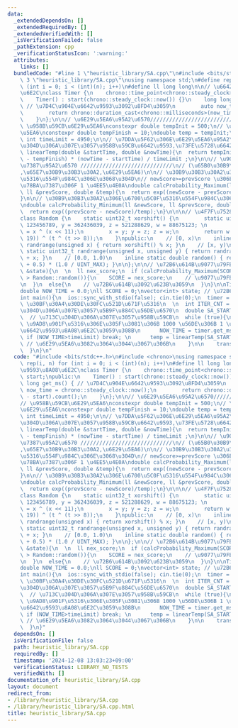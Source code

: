 ```yaml
---
data:
  _extendedDependsOn: []
  _extendedRequiredBy: []
  _extendedVerifiedWith: []
  _isVerificationFailed: false
  _pathExtension: cpp
  _verificationStatusIcon: ':warning:'
  attributes:
    links: []
  bundledCode: "#line 1 \"heuristic_library/SA.cpp\"\n#include <bits/stdc++.h>\n#line\
    \ 3 \"heuristic_library/SA.cpp\"\nusing namespace std;\n#define rep(i, n) for\
    \ (int i = 0; i < (int)(n); i++)\n#define ll long long\n\n// \u6642\u9593\u8A08\
    \u6E2C\nclass Timer {\n    chrono::time_point<chrono::steady_clock> start;\npublic:\n\
    \    Timer() : start(chrono::steady_clock::now()) {}\n    long long get_ms() {\
    \ // \u7D4C\u904E\u6642\u9593\u3092\u8FD4\u3059\n        auto now_time = chrono::steady_clock::now();\n\
    \        return chrono::duration_cast<chrono::milliseconds>(now_time - start).count();\n\
    \    }\n};\n\n// \u6E29\u5EA6\u95A2\u6570////////////////////////////////\n//\
    \ \u958B\u59CB\u6E29\u5EA6\nconstexpr double tempInit = 500;\n// \u7D42\u4E86\u6E29\
    \u5EA6\nconstexpr double tempFinish = 10;\ndouble temp = tempInit;\nconstexpr\
    \ int timeLimit = 4950;\n\n// \u7DDA\u5F62\u306E\u6E29\u5EA6\u95A2\u6570\n// (\u713C\
    \u304D\u306A\u307E\u3057\u958B\u59CB\u6642\u9593,\u73FE\u5728\u6642\u9593)\ndouble\
    \ linearTemp(double &startTime, double &nowTime){\n  return tempInit - (tempInit\
    \ - tempFinish) * (nowTime - startTime) / timeLimit ;\n}\n\n// \u9077\u79FB\u78BA\
    \u7387\u95A2\u6570 /////////////////////////////\n// (\u65B0\u30B9\u30B3\u30A2\
    ,\u65E7\u30B9\u30B3\u30A2,\u6E29\u5EA6)\n\n// \u30B9\u30B3\u30A2\u306E\u6700\u5927\
    \u5316\u554F\u984C\u306E\u3068\u304D\n// newScore>=prevScore \u306E\u3068\u304D\
    \u78BA\u7387\u306F 1 \u4EE5\u4E0A\ndouble calcProbability_Maximum(ll &newScore,\
    \ ll &prevScore, double &temp){\n  return exp((newScore - prevScore)/temp);\n\
    }\n\n// \u30B9\u30B3\u30A2\u306E\u6700\u5C0F\u5316\u554F\u984C\u306E\u554F\u984C\
    \ndouble calcProbability_Minimum(ll &newScore, ll &prevScore, double &temp){\n\
    \  return exp((prevScore - newScore)/temp);\n}\n\n\n// \u4F7F\u7528\u4F8B/////////////////////////////\n\
    class Random {\n    static uint32_t xorshift() {\n        static uint32_t x =\
    \ 123456789, y = 362436039, z = 521288629, w = 88675123; \n        uint32_t t\
    \ = x ^ (x << 11);\n        x = y; y = z; z = w;\n        return w = (w ^ (w >>\
    \ 19)) ^ (t ^ (t >> 8));\n    }\npublic:\n    // [0, x)\n    inline static uint32_t\
    \ randrange(unsigned x) { return xorshift() % x; }\n    // [x, y)\n    inline\
    \ static uint32_t randrange(unsigned x, unsigned y) { return randrange(y - x)\
    \ + x; }\n    // [0.0, 1.0)\n    inline static double random() { return (xorshift()\
    \ + 0.5) * (1.0 / UINT_MAX); }\n\n};\n\n// \u72B6\u614B\u9077\u79FB\nvoid transitionState(vector<int>\
    \ &state){\n  \n  ll nex_score;\n  if (calcProbability_Maximum(SCORE,nex_score,temp)\
    \ > Random::random()){\n    SCORE = nex_score;\n    // \u9077\u79FB\u3059\u308B\
    \n  }\n  else{\n    // \u72B6\u614B\u3092\u623B\u3059\n  }\n}\n\nTimer timer;\n\
    double NOW_TIME = 0.0;\nll SCORE = 0;\nvector<int> state; // \u72B6\u614B\n\n\
    int main(){\n  ios::sync_with_stdio(false); cin.tie(0);\n  timer = Timer(); //\
    \ \u30BF\u30A4\u30DE\u30FC\u521D\u671F\u5316\n  \n  int ITER_CNT = 0; // \u713C\
    \u304D\u306A\u307E\u3057\u5B9F\u884C\u56DE\u6570\n  double SA_START_TIME = timer.get_ms();\n\
    \  // \u713C\u304D\u306A\u307E\u3057\u958B\u59CB\n  while (true){\n    if (ITER_CNT%1000==0){//\
    \ \u9AD8\u901F\u5316\u306E\u305F\u3081\u306B 1000 \u56DE\u306B 1 \u56DE\u3060\u3051\
    \u6642\u9593\u8A08\u6E2C\u3059\u308B\n      NOW_TIME = timer.get_ms();\n     \
    \ if (NOW_TIME>timeLimit) break; \n      temp = linearTemp(SA_START_TIME, NOW_TIME);\
    \ // \u6E29\u5EA6\u3082\u3064\u3044\u3067\u306B\n    }\n\n    transitionState(state);\n\
    \  }\n}\n"
  code: "#include <bits/stdc++.h>\n#include <chrono>\nusing namespace std;\n#define\
    \ rep(i, n) for (int i = 0; i < (int)(n); i++)\n#define ll long long\n\n// \u6642\
    \u9593\u8A08\u6E2C\nclass Timer {\n    chrono::time_point<chrono::steady_clock>\
    \ start;\npublic:\n    Timer() : start(chrono::steady_clock::now()) {}\n    long\
    \ long get_ms() { // \u7D4C\u904E\u6642\u9593\u3092\u8FD4\u3059\n        auto\
    \ now_time = chrono::steady_clock::now();\n        return chrono::duration_cast<chrono::milliseconds>(now_time\
    \ - start).count();\n    }\n};\n\n// \u6E29\u5EA6\u95A2\u6570////////////////////////////////\n\
    // \u958B\u59CB\u6E29\u5EA6\nconstexpr double tempInit = 500;\n// \u7D42\u4E86\
    \u6E29\u5EA6\nconstexpr double tempFinish = 10;\ndouble temp = tempInit;\nconstexpr\
    \ int timeLimit = 4950;\n\n// \u7DDA\u5F62\u306E\u6E29\u5EA6\u95A2\u6570\n// (\u713C\
    \u304D\u306A\u307E\u3057\u958B\u59CB\u6642\u9593,\u73FE\u5728\u6642\u9593)\ndouble\
    \ linearTemp(double &startTime, double &nowTime){\n  return tempInit - (tempInit\
    \ - tempFinish) * (nowTime - startTime) / timeLimit ;\n}\n\n// \u9077\u79FB\u78BA\
    \u7387\u95A2\u6570 /////////////////////////////\n// (\u65B0\u30B9\u30B3\u30A2\
    ,\u65E7\u30B9\u30B3\u30A2,\u6E29\u5EA6)\n\n// \u30B9\u30B3\u30A2\u306E\u6700\u5927\
    \u5316\u554F\u984C\u306E\u3068\u304D\n// newScore>=prevScore \u306E\u3068\u304D\
    \u78BA\u7387\u306F 1 \u4EE5\u4E0A\ndouble calcProbability_Maximum(ll &newScore,\
    \ ll &prevScore, double &temp){\n  return exp((newScore - prevScore)/temp);\n\
    }\n\n// \u30B9\u30B3\u30A2\u306E\u6700\u5C0F\u5316\u554F\u984C\u306E\u554F\u984C\
    \ndouble calcProbability_Minimum(ll &newScore, ll &prevScore, double &temp){\n\
    \  return exp((prevScore - newScore)/temp);\n}\n\n\n// \u4F7F\u7528\u4F8B/////////////////////////////\n\
    class Random {\n    static uint32_t xorshift() {\n        static uint32_t x =\
    \ 123456789, y = 362436039, z = 521288629, w = 88675123; \n        uint32_t t\
    \ = x ^ (x << 11);\n        x = y; y = z; z = w;\n        return w = (w ^ (w >>\
    \ 19)) ^ (t ^ (t >> 8));\n    }\npublic:\n    // [0, x)\n    inline static uint32_t\
    \ randrange(unsigned x) { return xorshift() % x; }\n    // [x, y)\n    inline\
    \ static uint32_t randrange(unsigned x, unsigned y) { return randrange(y - x)\
    \ + x; }\n    // [0.0, 1.0)\n    inline static double random() { return (xorshift()\
    \ + 0.5) * (1.0 / UINT_MAX); }\n\n};\n\n// \u72B6\u614B\u9077\u79FB\nvoid transitionState(vector<int>\
    \ &state){\n  \n  ll nex_score;\n  if (calcProbability_Maximum(SCORE,nex_score,temp)\
    \ > Random::random()){\n    SCORE = nex_score;\n    // \u9077\u79FB\u3059\u308B\
    \n  }\n  else{\n    // \u72B6\u614B\u3092\u623B\u3059\n  }\n}\n\nTimer timer;\n\
    double NOW_TIME = 0.0;\nll SCORE = 0;\nvector<int> state; // \u72B6\u614B\n\n\
    int main(){\n  ios::sync_with_stdio(false); cin.tie(0);\n  timer = Timer(); //\
    \ \u30BF\u30A4\u30DE\u30FC\u521D\u671F\u5316\n  \n  int ITER_CNT = 0; // \u713C\
    \u304D\u306A\u307E\u3057\u5B9F\u884C\u56DE\u6570\n  double SA_START_TIME = timer.get_ms();\n\
    \  // \u713C\u304D\u306A\u307E\u3057\u958B\u59CB\n  while (true){\n    if (ITER_CNT%1000==0){//\
    \ \u9AD8\u901F\u5316\u306E\u305F\u3081\u306B 1000 \u56DE\u306B 1 \u56DE\u3060\u3051\
    \u6642\u9593\u8A08\u6E2C\u3059\u308B\n      NOW_TIME = timer.get_ms();\n     \
    \ if (NOW_TIME>timeLimit) break; \n      temp = linearTemp(SA_START_TIME, NOW_TIME);\
    \ // \u6E29\u5EA6\u3082\u3064\u3044\u3067\u306B\n    }\n\n    transitionState(state);\n\
    \  }\n}"
  dependsOn: []
  isVerificationFile: false
  path: heuristic_library/SA.cpp
  requiredBy: []
  timestamp: '2024-12-08 13:03:23+09:00'
  verificationStatus: LIBRARY_NO_TESTS
  verifiedWith: []
documentation_of: heuristic_library/SA.cpp
layout: document
redirect_from:
- /library/heuristic_library/SA.cpp
- /library/heuristic_library/SA.cpp.html
title: heuristic_library/SA.cpp
---
```


